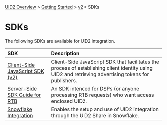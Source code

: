[UID2 Overview](../../../README.md) > [Getting Started](../../README.md) > [v2](../summary-doc-v2.md) > SDKs

# SDKs

The following SDKs are available for UID2 integration. 

| SDK | Description |
| :--- | :--- |
| [Client-Side JavaScript SDK (v2)](client-side-identity.md) | Client-Side JavaScript SDK that facilitates the process of establishing client identity using UID2 and retrieving advertising tokens for publishers. |
| [Server-Side SDK Guide for RTB](dsp-client-v1-overview.md) | An SDK intended for DSPs (or anyone processing RTB requests) who want access enclosed UID2.|
| [Snowflake Integration](snowflake_integration.md) | Enables the setup and use of UID2 integration through the UID2 Share in Snowflake. |

